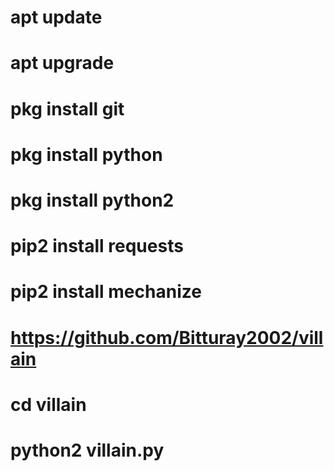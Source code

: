 # apt update
# apt upgrade
# pkg install git
# pkg install python
# pkg install python2
# pip2 install requests
# pip2 install mechanize
# https://github.com/Bitturay2002/villain
# cd villain
# python2 villain.py

